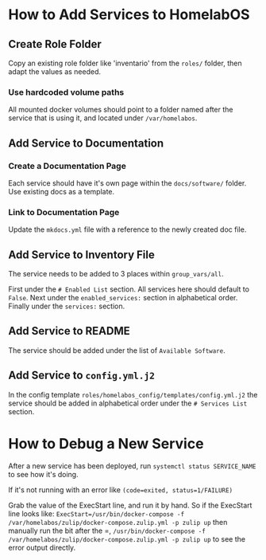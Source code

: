 # How to Add Services to HomelabOS

## Create Role Folder

Copy an existing role folder like 'inventario' from the `roles/` folder,
then adapt the values as needed.

### Use hardcoded volume paths

All mounted docker volumes should point to a folder named after the service that is using it, and located under `/var/homelabos`.

## Add Service to Documentation

### Create a Documentation Page

Each service should have it's own page within the `docs/software/` folder.
Use existing docs as a template.

### Link to Documentation Page

Update the `mkdocs.yml` file with a reference to the newly created doc file.

## Add Service to Inventory File

The service needs to be added to 3 places within
`group_vars/all`.

First under the `# Enabled List` section.
All services here should default to `False`.
Next under the `enabled_services:` section in alphabetical order. 
Finally under the `services:` section.

## Add Service to README

The service should be added under the list of `Available Software`.

## Add Service to `config.yml.j2`

In the config template `roles/homelabos_config/templates/config.yml.j2` the
service should be added in alphabetical order under the `# Services List` section.

# How to Debug a New Service

After a new service has been deployed, run `systemctl status SERVICE_NAME` to see
how it's doing.

If it's not running with an error like `(code=exited, status=1/FAILURE)`

Grab the value of the ExecStart line, and run it by hand. So if the ExecStart line looks like:
`ExecStart=/usr/bin/docker-compose -f /var/homelabos/zulip/docker-compose.zulip.yml -p zulip up`
then manually run the bit after the =, `/usr/bin/docker-compose -f /var/homelabos/zulip/docker-compose.zulip.yml -p zulip up` to see the error output directly.
